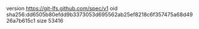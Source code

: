 version https://git-lfs.github.com/spec/v1
oid sha256:dd6505b80efdd9b3373053d695562ab25ef8218c6f357475a68d4926a7b615c1
size 53416
